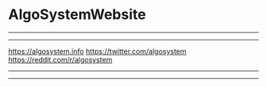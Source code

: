 # AlgoSystemWebsite
------------------------------------------------------
------------------------------------------------------
https://algosystem.info
https://twitter.com/algosystem
https://reddit.com/r/algosystem

------------------------------------------------------
------------------------------------------------------
